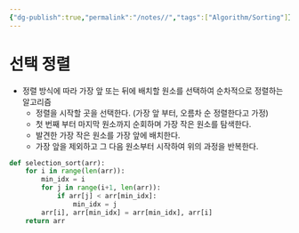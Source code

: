 ```yaml
---
{"dg-publish":true,"permalink":"/notes//","tags":["Algorithm/Sorting"]}
---
```


# 선택 정렬

- 정렬 방식에 따라 가장 앞 또는 뒤에 배치할 원소를 선택하여 순차적으로 정렬하는 알고리즘
	- 정렬을 시작할 곳을 선택한다. (가장 앞 부터, 오름차 순 정렬한다고 가정)
	- 첫 번째 부터 마지막 원소까지 순회하며 가장 작은 원소를 탐색한다.
	- 발견한 가장 작은 원소를 가장 앞에 배치한다.
	- 가장 앞을 제외하고 그 다음 원소부터 시작하여 위의 과정을 반복한다.

```python
def selection_sort(arr):
    for i in range(len(arr)):
        min_idx = i
        for j in range(i+1, len(arr)):
            if arr[j] < arr[min_idx]:
                min_idx = j
        arr[i], arr[min_idx] = arr[min_idx], arr[i]
    return arr

```